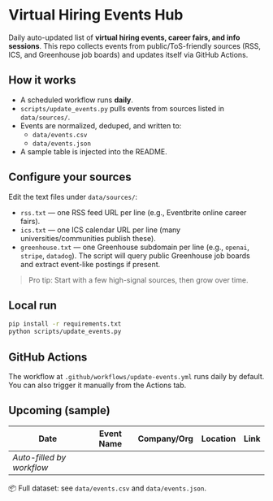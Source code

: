 # Virtual Hiring Events Hub

Daily auto-updated list of **virtual hiring events, career fairs, and info sessions**.
This repo collects events from public/ToS-friendly sources (RSS, ICS, and Greenhouse job boards) and
updates itself via GitHub Actions.

## How it works
- A scheduled workflow runs **daily**.
- `scripts/update_events.py` pulls events from sources listed in `data/sources/`.
- Events are normalized, deduped, and written to:
  - `data/events.csv`
  - `data/events.json`
- A sample table is injected into the README.

## Configure your sources
Edit the text files under `data/sources/`:

- `rss.txt` — one RSS feed URL per line (e.g., Eventbrite online career fairs).
- `ics.txt` — one ICS calendar URL per line (many universities/communities publish these).
- `greenhouse.txt` — one Greenhouse subdomain per line (e.g., `openai`, `stripe`, `datadog`).
  The script will query public Greenhouse job boards and extract event-like postings if present.

> Pro tip: Start with a few high-signal sources, then grow over time.

## Local run
```bash
pip install -r requirements.txt
python scripts/update_events.py
```

## GitHub Actions
The workflow at `.github/workflows/update-events.yml` runs daily by default.
You can also trigger it manually from the Actions tab.

## Upcoming (sample)

| Date | Event Name | Company/Org | Location | Link |
|------|------------|-------------|----------|------|
| _Auto-filled by workflow_ | | | | |

📦 Full dataset: see `data/events.csv` and `data/events.json`.
